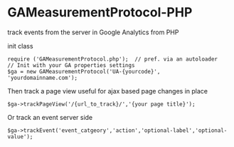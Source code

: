 GAMeasurementProtocol-PHP
=========================

track events from the server in Google Analytics from PHP

  init class

    require ('GAMeasurementProtocol.php');  // pref. via an autoloader
    // Init with your GA properties settings
    $ga = new GAMeasurementProtocol('UA-{yourcode}', 'yourdomainname.com');


  Then track a page view useful for ajax based page changes in place

    $ga->trackPageView('/{url_to_track}/','{your page title}');
  
  Or track an event server side
  
    $ga->trackEvent('event_catgeory','action','optional-label','optional-value');

